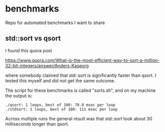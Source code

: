 # benchmarks

Repo for automated benchmarks I want to share

## std::sort vs qsort

I found this quora post

https://www.quora.com/What-is-the-most-efficient-way-to-sort-a-million-32-bit-integers/answer/Anders-Kaseorg

where somebody claimed that std::sort is significantly faster than 
qsort. I tested this myself and did not get the same outcome.

The script for these benchmarks is called "sorts.sh", and on my machine
the output is:

```
./qsort: 1 loops, best of 100: 78.8 msec per loop
./stdsort: 1 loops, best of 100: 111 msec per loop
```

Across multiple runs the general result was that std::sort took about 30
milliseconds longer than qsort.
